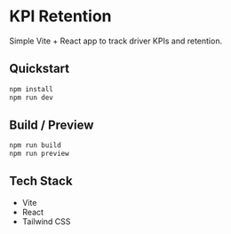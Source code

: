 # KPI Retention

Simple Vite + React app to track driver KPIs and retention.

## Quickstart
```bash
npm install
npm run dev
```

## Build / Preview
```bash
npm run build
npm run preview
```

## Tech Stack
- Vite
- React
- Tailwind CSS
